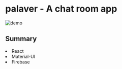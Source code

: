 # palaver - A chat room app

![demo](/public/palaver-gif.gif)

## Summary

<li>React</li>
<li> Material-UI</li>
<li> Firebase</li>
